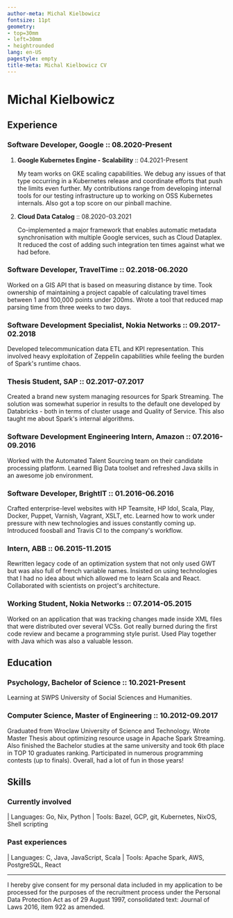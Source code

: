 ```yaml
---
author-meta: Michal Kielbowicz
fontsize: 11pt
geometry:
- top=30mm
- left=30mm
- heightrounded
lang: en-US
pagestyle: empty
title-meta: Michal Kielbowicz CV
---
```


# Michal Kielbowicz

## Experience

### Software Developer, Google :: 08.2020-Present

1.  **Google Kubernetes Engine - Scalability** :: 04.2021-Present

    My team works on GKE scaling capabilities. We debug any issues of that type
    occurring in a Kubernetes release and coordinate efforts that push the
    limits even further. My contributions range from developing internal tools
    for our testing infrastructure up to working on OSS Kubernetes internals.
    Also got a top score on our pinball machine.

2.  **Cloud Data Catalog** :: 08.2020-03.2021

    Co-implemented a major framework that enables automatic metadata
    synchronisation with multiple Google services, such as Cloud Dataplex. It
    reduced the cost of adding such integration ten times against what we had
    before.

### Software Developer, TravelTime :: 02.2018-06.2020

Worked on a GIS API that is based on measuring distance by time. Took ownership
of maintaining a project capable of calculating travel times between 1 and
100,000 points under 200ms. Wrote a tool that reduced map parsing time from
three weeks to two days.

### Software Development Specialist, Nokia Networks :: 09.2017-02.2018

Developed telecommunication data ETL and KPI representation. This involved heavy
exploitation of Zeppelin capabilities while feeling the burden of Spark's
runtime chaos.

### Thesis Student, SAP :: 02.2017-07.2017

Created a brand new system managing resources for Spark Streaming. The solution
was somewhat superior in results to the default one developed by Databricks -
both in terms of cluster usage and Quality of Service. This also taught me about
Spark's internal algorithms.

### Software Development Engineering Intern, Amazon :: 07.2016-09.2016

Worked with the Automated Talent Sourcing team on their candidate processing
platform. Learned Big Data toolset and refreshed Java skills in an awesome job
environment.

### Software Developer, BrightIT :: 01.2016-06.2016

Crafted enterprise-level websites with HP Teamsite, HP Idol, Scala, Play,
Docker, Puppet, Varnish, Vagrant, XSLT, etc. Learned how to work under pressure
with new technologies and issues constantly coming up. Introduced foosball and
Travis CI to the company's workflow.

### Intern, ABB :: 06.2015-11.2015

Rewritten legacy code of an optimization system that not only used GWT but was
also full of french variable names. Insisted on using technologies that I had no
idea about which allowed me to learn Scala and React. Collaborated with
scientists on project's architecture.

### Working Student, Nokia Networks :: 07.2014-05.2015

Worked on an application that was tracking changes made inside XML files that
were distributed over several VCSs. Got really burned during the first code
review and became a programming style purist. Used Play together with Java which
was also a valuable lesson.

## Education

### Psychology, Bachelor of Science :: 10.2021-Present

Learning at SWPS University of Social Sciences and Humanities.

### Computer Science, Master of Engineering :: 10.2012-09.2017

Graduated from Wroclaw University of Science and Technology. Wrote Master Thesis
about optimizing resource usage in Apache Spark Streaming. Also finished the
Bachelor studies at the same university and took 6th place in TOP 10 graduates
ranking. Participated in numerous programming contests (up to finals). Overall,
had a lot of fun in those years!

## Skills

### Currently involved

| Languages: Go, Nix, Python
| Tools: Bazel, GCP, git, Kubernetes, NixOS, Shell scripting

### Past experiences

| Languages: C, Java, JavaScript, Scala
| Tools: Apache Spark, AWS, PostgreSQL, React

--------------------------------------------------------------------------------

I hereby give consent for my personal data included in my application to be
processed for the purposes of the recruitment process under the Personal Data
Protection Act as of 29 August 1997, consolidated text: Journal of Laws 2016,
item 922 as amended.
